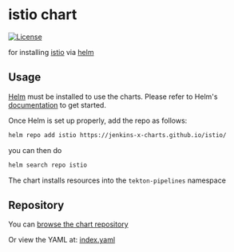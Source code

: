 # istio chart

[![License](https://img.shields.io/badge/License-Apache%202.0-blue.svg)](https://opensource.org/licenses/Apache-2.0)

for installing [istio](https://istio.io/) via [helm](https://helm.sh) 

## Usage

[Helm](https://helm.sh) must be installed to use the charts.
Please refer to Helm's [documentation](https://helm.sh/docs/) to get started.

Once Helm is set up properly, add the repo as follows:

```bash 
helm repo add istio https://jenkins-x-charts.github.io/istio/
```

you can then do

```bash
helm search repo istio
```

The chart installs resources into the `tekton-pipelines` namespace

## Repository 

You can [browse the chart repository](https://jenkins-x-charts.github.io/istio/)

Or view the YAML at: [index.yaml](https://jenkins-x-charts.github.io/istio/index.yaml)





